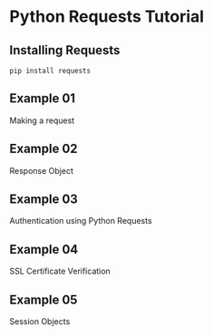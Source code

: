 # Python Requests Tutorial

## Installing Requests
`pip install requests`

## Example 01
Making a request

## Example 02
Response Object

## Example 03
Authentication using Python Requests

## Example 04
SSL Certificate Verification

## Example 05
Session Objects
